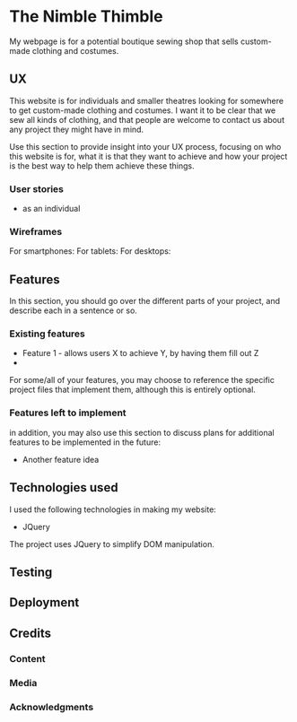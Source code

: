 # The Nimble Thimble

My webpage is for a potential boutique sewing shop that sells custom-made
clothing and costumes.

## UX

This website is for individuals and smaller theatres looking for somewhere to get custom-made clothing and costumes.
I want it to be clear that we sew all kinds of clothing, and that people are welcome to contact us about any project they might have in mind.

Use this section to provide insight into your UX process, focusing on who this website is for, what it is that they want to achieve and how your project is the best way to help them achieve these things.

### User stories

+ as an individual 

### Wireframes
For smartphones:
For tablets:
For desktops:

## Features
In this section, you should go over the different parts of your project, and describe each in a sentence or so.

### Existing features
+ Feature 1 - allows users X to achieve Y, by having them fill out Z
+ 

For some/all of your features, you may choose to reference the specific project files that implement them, although this is entirely optional.

### Features left to implement
in addition, you may also use this section to discuss plans for additional features to be implemented in the future:
+ Another feature idea

## Technologies used
I used the following technologies in making my website:

+ JQuery

The project uses JQuery to simplify DOM manipulation.

## Testing

## Deployment

## Credits

### Content

### Media

### Acknowledgments